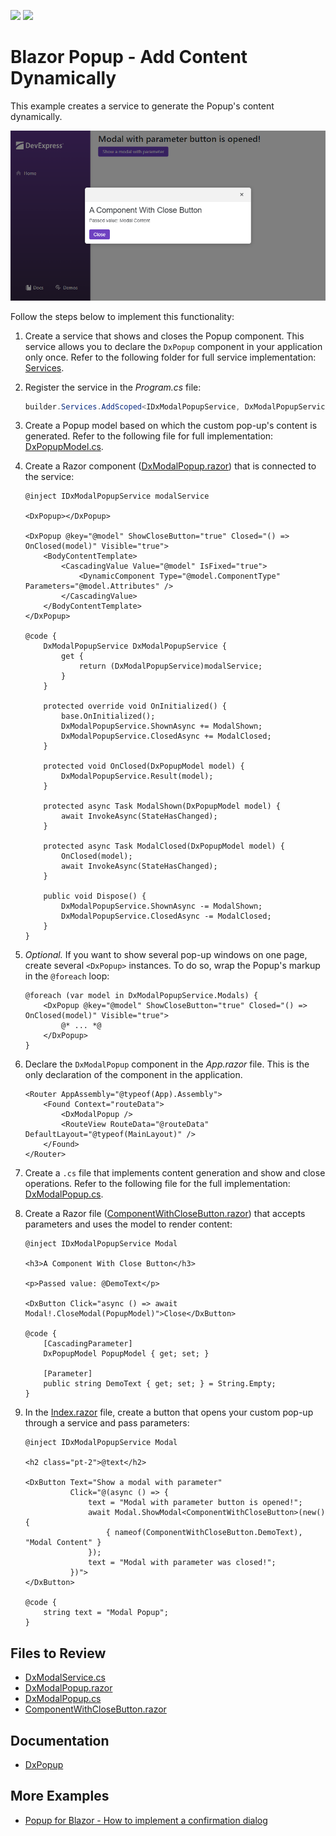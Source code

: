 <!-- default badges list -->
[![](https://img.shields.io/badge/Open_in_DevExpress_Support_Center-FF7200?style=flat-square&logo=DevExpress&logoColor=white)](https://supportcenter.devexpress.com/ticket/details/T1236052)
[![](https://img.shields.io/badge/📖_How_to_use_DevExpress_Examples-e9f6fc?style=flat-square)](https://docs.devexpress.com/GeneralInformation/403183)
<!-- default badges end -->
# Blazor Popup - Add Content Dynamically

This example creates a service to generate the Popup's content dynamically.

![Add Popup content in code](/blazor-popup-created-dynamically.png)

Follow the steps below to implement this functionality:

1. Create a service that shows and closes the Popup component. This service allows you to declare the `DxPopup` component in your application only once. Refer to the following folder for full service implementation: [Services](/CS/DynamicPopup/Services/).

1. Register the service in the _Program.cs_ file:

    ```cs
    builder.Services.AddScoped<IDxModalPopupService, DxModalPopupService>();
    ```

1. Create a Popup model based on which the custom pop-up's content is generated. Refer to the following file for full implementation: [DxPopupModel.cs](/CS/DynamicPopup/Models/DxPopupModel.cs).

1. Create a Razor component ([DxModalPopup.razor](/CS/DynamicPopup/Components/DxModalPopup.razor)) that is connected to the service:

    ```Razor
    @inject IDxModalPopupService modalService

    <DxPopup></DxPopup>

    <DxPopup @key="@model" ShowCloseButton="true" Closed="() => OnClosed(model)" Visible="true">
        <BodyContentTemplate>
            <CascadingValue Value="@model" IsFixed="true">
                <DynamicComponent Type="@model.ComponentType" Parameters="@model.Attributes" />
            </CascadingValue>
        </BodyContentTemplate>
    </DxPopup>

    @code {
        DxModalPopupService DxModalPopupService {
            get {
                return (DxModalPopupService)modalService;
            }
        }

        protected override void OnInitialized() {
            base.OnInitialized();
            DxModalPopupService.ShownAsync += ModalShown;
            DxModalPopupService.ClosedAsync += ModalClosed;
        }

        protected void OnClosed(DxPopupModel model) {        
            DxModalPopupService.Result(model);
        }

        protected async Task ModalShown(DxPopupModel model) {
            await InvokeAsync(StateHasChanged);
        }

        protected async Task ModalClosed(DxPopupModel model) {
            OnClosed(model);
            await InvokeAsync(StateHasChanged);
        }

        public void Dispose() {
            DxModalPopupService.ShownAsync -= ModalShown;
            DxModalPopupService.ClosedAsync -= ModalClosed;
        }
    }
    ```

1. _Optional._ If you want to show several pop-up windows on one page, create several `<DxPopup>` instances. To do so, wrap the Popup's markup in the `@foreach` loop:

    ```Razor
    @foreach (var model in DxModalPopupService.Modals) {
        <DxPopup @key="@model" ShowCloseButton="true" Closed="() => OnClosed(model)" Visible="true">
            @* ... *@
        </DxPopup>
    }
    ```

1. Declare the `DxModalPopup` component in the _App.razor_ file. This is the only declaration of the component in the application.

    ```Razor
    <Router AppAssembly="@typeof(App).Assembly">
        <Found Context="routeData">
            <DxModalPopup />
            <RouteView RouteData="@routeData" DefaultLayout="@typeof(MainLayout)" />
        </Found>
    </Router>
    ```

1. Create a `.cs` file that implements content generation and show and close operations. Refer to the following file for the full implementation: [DxModalPopup.cs](/CS/DynamicPopup/Components/DxModalPopup.cs).

1. Create a Razor file ([ComponentWithCloseButton.razor](/CS/DynamicPopup/Components/ComponentWithCloseButton.razor)) that accepts parameters and uses the model to render content:

    ```Razor
    @inject IDxModalPopupService Modal

    <h3>A Component With Close Button</h3>

    <p>Passed value: @DemoText</p>

    <DxButton Click="async () => await Modal!.CloseModal(PopupModel)">Close</DxButton>

    @code {
        [CascadingParameter]
        DxPopupModel PopupModel { get; set; }

        [Parameter]
        public string DemoText { get; set; } = String.Empty;
    }
    ```

1. In the [Index.razor](/CS/DynamicPopup/Pages/Index.razor) file, create a button that opens your custom pop-up through a service and pass parameters:

    ```Razor
    @inject IDxModalPopupService Modal

    <h2 class="pt-2">@text</h2>

    <DxButton Text="Show a modal with parameter"
              Click="@(async () => {
                  text = "Modal with parameter button is opened!";
                  await Modal.ShowModal<ComponentWithCloseButton>(new() {
                      { nameof(ComponentWithCloseButton.DemoText), "Modal Content" }
                  });
                  text = "Modal with parameter was closed!";
              })">
    </DxButton>

    @code {
        string text = "Modal Popup";
    }
    ```

## Files to Review

- [DxModalService.cs](/CS/DynamicPopup/Services/DxModalPopupService.cs)
- [DxModalPopup.razor](/CS/DynamicPopup/Components/DxModalPopup.razor)
- [DxModalPopup.cs](/CS/DynamicPopup/Components/DxModalPopup.cs)
- [ComponentWithCloseButton.razor](/CS/DynamicPopup/Components/ComponentWithCloseButton.razor)

## Documentation

- [DxPopup](https://docs.devexpress.com/Blazor/DevExpress.Blazor.DxPopup)

## More Examples

- [Popup for Blazor - How to implement a confirmation dialog](https://github.com/DevExpress-Examples/blazor-popup-confirmation-dialog)
